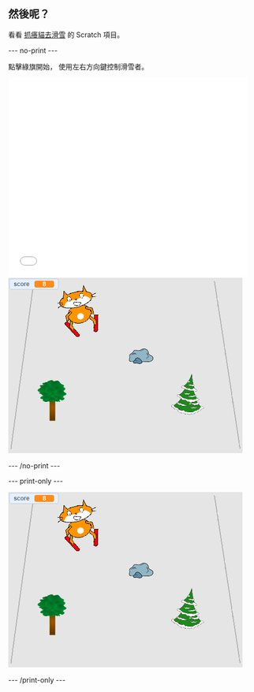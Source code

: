 ## 然後呢？

看看 [抓癢貓去滑雪](https://projects.raspberrypi.org/en/projects/scratch-cat-goes-skiing) 的 Scratch 項目。

--- no-print ---

點擊綠旗開始， 使用左右方向鍵控制滑雪者。

<div class="scratch-preview">
  <iframe allowtransparency="true" width="485" height="402" src="//scratch.mit.edu/projects/embed/281116583/?autostart=false" frameborder="0" scrolling="no"></iframe>
  <img src="images/skiing-final.png">
</div>

--- /no-print ---

--- print-only ---

![完成專案](images/skiing-final.png)

--- /print-only ---
